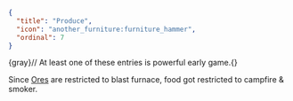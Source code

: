 ```json
{
  "title": "Produce",
  "icon": "another_furniture:furniture_hammer",
  "ordinal": 7
}
```

{gray}// At least one of these entries is powerful early game.{}


Since [Ores](^aged:produce/ore) are restricted to blast furnace, food got restricted to campfire & smoker.